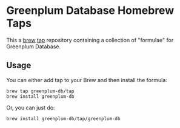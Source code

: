# Greenplum Database Homebrew Taps

This a [brew](https://github.com/Homebrew/homebrew-core) [tap](https://github.com/Homebrew/brew/blob/master/docs/brew-tap.md) repository containing a collection of "formulae" for Greenplum Database. 

## Usage

You can either add tap to your Brew and then install the formula:

    brew tap greenplum-db/tap
    brew install greenplum-db

Or, you can just do:

    brew install greenplum-db/tap/greenplum-db
